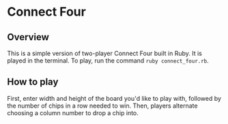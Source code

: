 Connect Four
=====

## Overview

This is a simple version of two-player Connect Four built in Ruby. It is played in the terminal. To play, run the command `ruby connect_four.rb`.

## How to play

First, enter width and height of the board you'd like to play with, followed
by the number of chips in a row needed to win. Then, players alternate choosing
a column number to drop a chip into.
